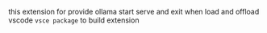 this extension for provide ollama start serve and exit when load and offload vscode
```vsce package``` to build extension